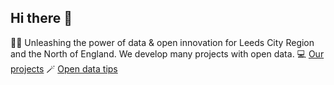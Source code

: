 ## Hi there 👋

🙋‍♀️ Unleashing the power of data & open innovation for Leeds City Region and the North of England. We develop many projects with open data.
💻 [Our projects](https://open-innovations.org/projects)
🪄 [Open data tips](https://github.com/odileeds/open-data-tips/)
